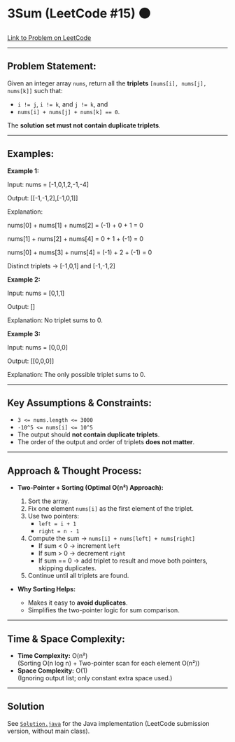 # 3Sum (LeetCode #15) 🟠

[Link to Problem on LeetCode](https://leetcode.com/problems/3sum/)

---

## Problem Statement:

Given an integer array `nums`, return all the **triplets** `[nums[i], nums[j], nums[k]]` such that:

* `i != j`, `i != k`, and `j != k`, and  
* `nums[i] + nums[j] + nums[k] == 0`.

The **solution set must not contain duplicate triplets**.

---

## Examples:

**Example 1:**

Input: nums = [-1,0,1,2,-1,-4]

Output: [[-1,-1,2],[-1,0,1]]

Explanation:

nums[0] + nums[1] + nums[2] = (-1) + 0 + 1 = 0

nums[1] + nums[2] + nums[4] = 0 + 1 + (-1) = 0

nums[0] + nums[3] + nums[4] = (-1) + 2 + (-1) = 0

Distinct triplets → [-1,0,1] and [-1,-1,2]


**Example 2:**



Input: nums = [0,1,1]

Output: []

Explanation: No triplet sums to 0.


**Example 3:**



Input: nums = [0,0,0]

Output: [[0,0,0]]

Explanation: The only possible triplet sums to 0.


---

## Key Assumptions & Constraints:

* `3 <= nums.length <= 3000`
* `-10^5 <= nums[i] <= 10^5`
* The output should **not contain duplicate triplets**.
* The order of the output and order of triplets **does not matter**.

---

## Approach & Thought Process:

* **Two-Pointer + Sorting (Optimal O(n²) Approach):**
  1. Sort the array.
  2. Fix one element `nums[i]` as the first element of the triplet.
  3. Use two pointers:
     * `left = i + 1`
     * `right = n - 1`
  4. Compute the sum → `nums[i] + nums[left] + nums[right]`
     * If sum < 0 → increment `left`
     * If sum > 0 → decrement `right`
     * If sum == 0 → add triplet to result and move both pointers, skipping duplicates.
  5. Continue until all triplets are found.

* **Why Sorting Helps:**
  * Makes it easy to **avoid duplicates**.
  * Simplifies the two-pointer logic for sum comparison.

---

## Time & Space Complexity:

* **Time Complexity:** O(n²)  
  (Sorting O(n log n) + Two-pointer scan for each element O(n²))
* **Space Complexity:** O(1)  
  (Ignoring output list; only constant extra space used.)

---

## Solution

See [`Solution.java`](Solution.java) for the Java implementation (LeetCode submission version, without main class).


